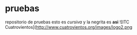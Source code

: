 # pruebas
repositorio de pruebas
esto es *cursiva* y la negrita es **asi**
![ITC Cuatrovientos](http://www.cuatrovientos.org/images/logo2.png
